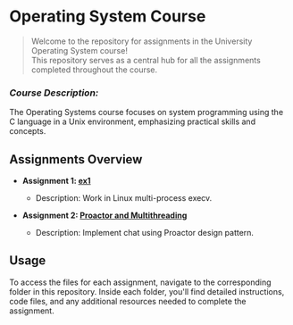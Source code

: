 # Operating System Course
> Welcome to the repository for assignments in the University Operating System course! <br />
>  This repository serves as a central hub for all the assignments completed throughout the course.

### *Course Description:*
The Operating Systems course focuses on system programming using the C language in a Unix environment, emphasizing practical skills and concepts.


## Assignments Overview

- **Assignment 1: [ex1](https://github.com/TalorLangnas/Operating_System/tree/main/ex1)**
   - Description: Work in Linux multi-process execv.

- **Assignment 2: [Proactor and Multithreading](https://github.com/TalorLangnas/Operating_System/tree/main/proactor_multithreading)**
   - Description: Implement chat using Proactor design pattern.


## Usage

To access the files for each assignment, navigate to the corresponding folder in this repository. Inside each folder, you'll find detailed instructions, code files, and any additional resources needed to complete the assignment.
